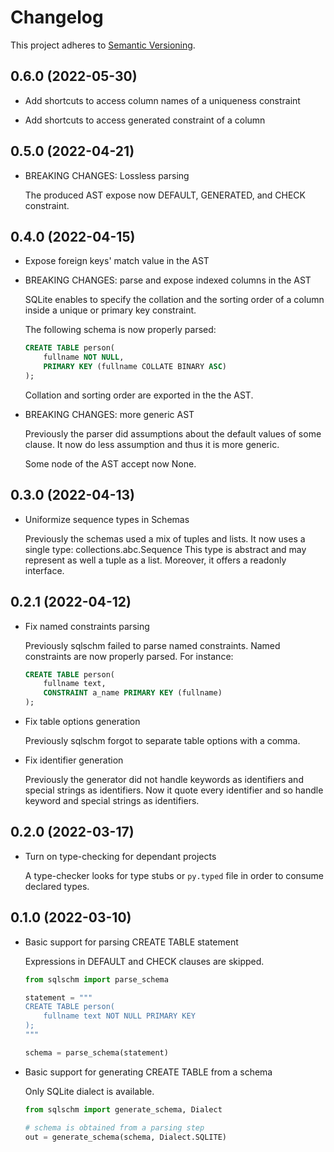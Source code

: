 # Changelog

This project adheres to [Semantic Versioning][semver].

## 0.6.0 (2022-05-30)

-   Add shortcuts to access column names of a uniqueness constraint

-   Add shortcuts to access generated constraint of a column

## 0.5.0 (2022-04-21)

-   BREAKING CHANGES: Lossless parsing

    The produced AST expose now DEFAULT, GENERATED, and CHECK constraint.

## 0.4.0 (2022-04-15)

-   Expose foreign keys' match value in the AST

-   BREAKING CHANGES: parse and expose indexed columns in the AST

    SQLite enables to specify the collation and the sorting order
    of a column inside a unique or primary key constraint.

    The following schema is now properly parsed:

    ```sql
    CREATE TABLE person(
        fullname NOT NULL,
        PRIMARY KEY (fullname COLLATE BINARY ASC)
    );
    ```

    Collation and sorting order are exported in the the AST.

-   BREAKING CHANGES: more generic AST

    Previously the parser did assumptions about the default values of
    some clause. It now do less assumption and thus it is more generic.

    Some node of the AST accept now None.

## 0.3.0 (2022-04-13)

-   Uniformize sequence types in Schemas

    Previously the schemas used a mix of tuples and lists.
    It now uses a single type: collections.abc.Sequence
    This type is abstract and may represent as well a tuple as a list.
    Moreover, it offers a readonly interface.

## 0.2.1 (2022-04-12)

-   Fix named constraints parsing

    Previously sqlschm failed to parse named constraints.
    Named constraints are now properly parsed. For instance:

    ```sql
    CREATE TABLE person(
        fullname text,
        CONSTRAINT a_name PRIMARY KEY (fullname)
    );
    ```

-   Fix table options generation

    Previously sqlschm forgot to separate table options with a comma.

-   Fix identifier generation

    Previously the generator did not handle keywords as identifiers and
    special strings as identifiers.
    Now it quote every identifier and so handle keyword and special strings
    as identifiers.

## 0.2.0 (2022-03-17)

-   Turn on type-checking for dependant projects

    A type-checker looks for type stubs or `py.typed` file
    in order to consume declared types.

## 0.1.0 (2022-03-10)

-   Basic support for parsing CREATE TABLE statement

    Expressions in DEFAULT and CHECK clauses are skipped.

    ```py
    from sqlschm import parse_schema

    statement = """
    CREATE TABLE person(
        fullname text NOT NULL PRIMARY KEY
    );
    """

    schema = parse_schema(statement)
    ```

-   Basic support for generating CREATE TABLE from a schema

    Only SQLite dialect is available.

    ```py
    from sqlschm import generate_schema, Dialect

    # schema is obtained from a parsing step
    out = generate_schema(schema, Dialect.SQLITE)
    ```

[semver]: https://semver.org/spec/v2.0.0.html